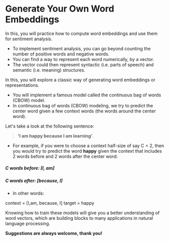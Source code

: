 # Generate Your Own Word Embeddings

In this, you will practice how to compute word embeddings and use them for sentiment analysis.
- To implement sentiment analysis, you can go beyond counting the number of positive words and negative words.
- You can find a way to represent each word numerically, by a vector.
- The vector could then represent syntactic (i.e. parts of speech) and semantic (i.e. meaning) structures.

In this, you will explore a classic way of generating word embeddings or representations.
- You will implement a famous model called the continuous bag of words (CBOW) model.
- In continuous bag of words (CBOW) modeling, we try to predict the center word given a few context words (the words around the center word).  

Let's take a look at the following sentence:
>**'I am happy because I am learning'**.
- For example, if you were to choose a context half-size of say C = 2, then you would try to predict the word **happy** given the context that includes 2 words before and 2 words after the center word:

##### C words before: [I, am]

##### C words after: [because, I]

- In other words:

context = [I,am, because, I]
target = happy

Knowing how to train these models will give you a better understanding of word vectors, which are building blocks to many applications in natural language processing.  

**Suggestions are always welcome, thank you!**
